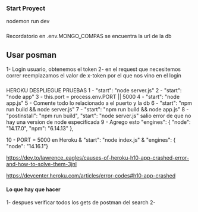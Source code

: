 ### Start Proyect
nodemon run dev

###
Recordatorio en .env.MONGO_COMPAS se encuentra la url de la db

## Usar posman
1- Login usuario, obtenemos el token
2- en el request que necesitemos correr reemplazamos el valor de x-token por el que nos vino en el login

###
HEROKU DESPLIEGUE PRUEBAS
1 - "start": "node server.js"
2 - "start": "node app"
3 - this.port = process.env.PORT || 5000
4 - "start": "node app.js"
5 - Comente todo lo relacionado a el puerto y la db
6 - "start": "npm run build && node server.js"
7 - "start": "npm run build && node app.js"
8 - "postinstall": "npm run build",  "start": "node server.js"
    salio error de que no hay una version de node especificada
9 - Agrego esto
    "engines": {
    "node": "14.17.0",
    "npm": "6.14.13"
},

10 -   PORT = 5000 en Heroku &   "start": "node index.js" &  "engines": { "node": "14.16.1"}

https://dev.to/lawrence_eagles/causes-of-heroku-h10-app-crashed-error-and-how-to-solve-them-3jnl

https://devcenter.heroku.com/articles/error-codes#h10-app-crashed

#### Lo que hay que hacer
1- despues verificar todos los gets de postman del search
2- 

